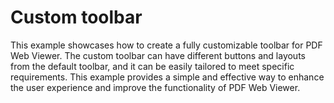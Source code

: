 # Custom toolbar

This example showcases how to create a fully customizable toolbar for PDF Web Viewer. The custom toolbar can have different buttons and layouts from the default toolbar, and it can be easily tailored to meet specific requirements. This example provides a simple and effective way to enhance the user experience and improve the functionality of PDF Web Viewer.
